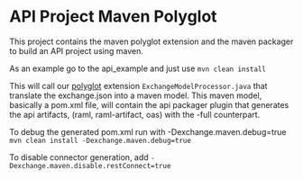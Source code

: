 # API Project Maven Polyglot

This project contains the maven polyglot extension and the maven packager to build an API project using maven.

As an example go to the api_example and just use 
`mvn clean install`

This will call our [polyglot](https://www.baeldung.com/maven-polyglot) extension `ExchangeModelProcessor.java` that translate the exchange.json into 
a maven model. This maven model, basically a pom.xml file, will contain the api packager plugin that generates the api artifacts, (raml, raml-artifact, oas) with the -full counterpart.

To debug the generated pom.xml run with -Dexchange.maven.debug=true
`mvn clean install -Dexchange.maven.debug=true`

To disable connector generation, add `-Dexchange.maven.disable.restConnect=true`